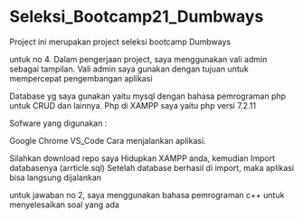 # Seleksi_Bootcamp21_Dumbways

Project ini merupakan project seleksi bootcamp Dumbways

untuk no 4.
Dalam pengerjaan project, saya menggunakan vali admin sebagai tampilan. Vali admin saya gunakan dengan tujuan untuk mempercepat pengembangan aplikasi

Database yg saya gunakan yaitu mysql dengan bahasa pemrograman php untuk CRUD dan lainnya. Php di XAMPP saya yaitu php versi 7.2.11

Sofware yang digunakan :

Google Chrome
VS_Code
Cara menjalankan aplikasi.

Silahkan download repo saya
Hidupkan XAMPP anda, kemudian Import databasenya (arrticle.sql)
Setelah database berhasil di import, maka aplikasi bisa langsung dijalankan

untuk jawaban no 2, saya menggunakan bahasa pemrograman c++ untuk menyelesaikan soal yang ada
